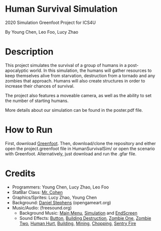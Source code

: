 # Human Survival Simulation
2020 Simulation Greenfoot Project for ICS4U

By Young Chen, Leo Foo, Lucy Zhao

# Description
This project simulates the survival of a group of humans in a post-apocalyptic world. In this simulation, the humans will gather resources to keep themselves alive from starvation, destruction from a tornado and any zombies that approach. Humans will also create structures in order to increase their chances of survival.

The project also features a moveable camera, as well as the ability to set the number of starting humans.

More details about our simulation can be found in the poster.pdf file.

# How to Run
First, download [Greenfoot](https://www.greenfoot.org/download). Then, download/clone the repository and either open the project.greenfoot file in HumanSurvivalSim/ or open the scenario with Greenfoot. Alternatively, just download and run the .gfar file.

# Credits
* Programmers: Young Chen, Lucy Zhao, Leo Foo
* StatBar Class: [Mr. Cohen](https://www.greenfoot.org/users/3111)
* Graphics/Sprites: Lucy Zhao, Young Chen
* Background: [Daniel Stephens](https://opengameart.org/content/topdown-tileset) (opengameart.org)
* Music/Audio: (freesound.org)
  * Background Music: [Main Menu](https://freesound.org/people/tyops/sounds/484301/), [Simulation](https://freesound.org/people/frankum/sounds/317363/) and [EndScreen](https://freesound.org/people/hear-no-elvis/sounds/120899/)
  * Sound Effects: [Button](https://freesound.org/people/Leszek_Szary/sounds/171520/), [Building Destruction](https://freesound.org/people/ssierra1202/sounds/391961/), [Zombie One](https://freesound.org/people/Under7dude/sounds/163440/), [Zombie Two](https://freesound.org/people/nanity05/sounds/193759/), [Human Hurt](https://freesound.org/people/AlineAudio/sounds/416839/), [Building](https://freesound.org/people/zbig77/sounds/244985/), [Mining](https://freesound.org/people/michorvath/sounds/270589/), [Chopping](https://freesound.org/people/14FPanskaSilovsky_Petr/sounds/419928/), [Sentry Fire](https://freesound.org/people/Bird_man/sounds/275151/)
